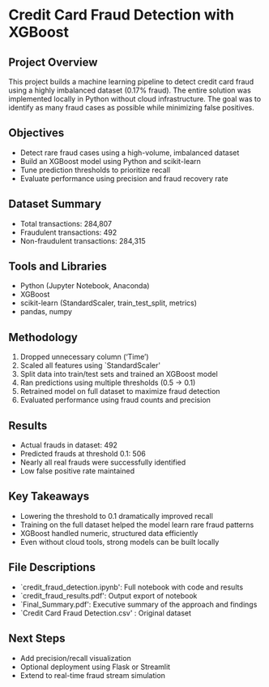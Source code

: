 # Credit Card Fraud Detection with XGBoost

## Project Overview
This project builds a machine learning pipeline to detect credit card fraud using a highly imbalanced dataset (0.17% fraud). The entire solution was implemented locally in Python without cloud infrastructure. The goal was to identify as many fraud cases as possible while minimizing false positives.

## Objectives
- Detect rare fraud cases using a high-volume, imbalanced dataset
- Build an XGBoost model using Python and scikit-learn
- Tune prediction thresholds to prioritize recall
- Evaluate performance using precision and fraud recovery rate

## Dataset Summary
- Total transactions: 284,807  
- Fraudulent transactions: 492  
- Non-fraudulent transactions: 284,315  

## Tools and Libraries
- Python (Jupyter Notebook, Anaconda)
- XGBoost
- scikit-learn (StandardScaler, train_test_split, metrics)
- pandas, numpy

## Methodology
1. Dropped unnecessary column (‘Time’)
2. Scaled all features using `StandardScaler'
3. Split data into train/test sets and trained an XGBoost model
4. Ran predictions using multiple thresholds (0.5 → 0.1)
5. Retrained model on full dataset to maximize fraud detection
6. Evaluated performance using fraud counts and precision

## Results
- Actual frauds in dataset: 492  
- Predicted frauds at threshold 0.1: 506  
- Nearly all real frauds were successfully identified  
- Low false positive rate maintained  

## Key Takeaways
- Lowering the threshold to 0.1 dramatically improved recall
- Training on the full dataset helped the model learn rare fraud patterns
- XGBoost handled numeric, structured data efficiently
- Even without cloud tools, strong models can be built locally

## File Descriptions
- `credit_fraud_detection.ipynb': Full notebook with code and results  
- `credit_fraud_results.pdf': Output export of notebook  
- `Final_Summary.pdf': Executive summary of the approach and findings  
- `Credit Card Fraud Detection.csv' : Original dataset

## Next Steps
- Add precision/recall visualization
- Optional deployment using Flask or Streamlit  
- Extend to real-time fraud stream simulation

